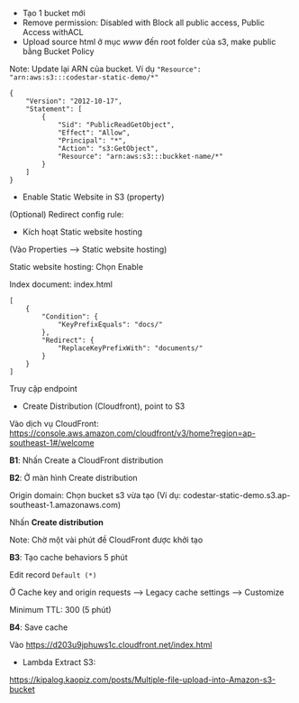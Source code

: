 * Tạo 1 bucket mới
* Remove permission: Disabled with Block all public access, Public Access withACL
* Upload source html ở mục _www_ đến root folder của s3, make public bằng Bucket Policy

Note: Update lại ARN của bucket. Ví dụ ```"Resource": "arn:aws:s3:::codestar-static-demo/*"```

```
{
    "Version": "2012-10-17",
    "Statement": [
        {
            "Sid": "PublicReadGetObject",
            "Effect": "Allow",
            "Principal": "*",
            "Action": "s3:GetObject",
            "Resource": "arn:aws:s3:::buckket-name/*"
        }
    ]
}
```

* Enable Static Website in S3 (property)

(Optional) Redirect config rule:


* Kích hoạt Static website hosting

(Vào Properties --> Static website hosting)

Static website hosting: Chọn Enable

Index document: index.html

```
[
    {
        "Condition": {
            "KeyPrefixEquals": "docs/"
        },
        "Redirect": {
            "ReplaceKeyPrefixWith": "documents/"
        }
    }
]
```

Truy cập endpoint


* Create Distribution (Cloudfront), point to S3

Vào dịch vụ CloudFront: https://console.aws.amazon.com/cloudfront/v3/home?region=ap-southeast-1#/welcome

**B1**: Nhấn Create a CloudFront distribution

**B2**: Ở màn hình Create distribution

Origin domain: Chọn bucket s3 vừa tạo (Ví dụ: codestar-static-demo.s3.ap-southeast-1.amazonaws.com)

Nhấn **Create distribution**

Note: Chờ một vài phút đề CloudFront được khởi tạo

**B3**: Tạo cache behaviors 5 phút

Edit record ```Default (*)```

Ở Cache key and origin requests --> Legacy cache settings --> Customize

Minimum TTL: 300 (5 phút)

**B4**: Save cache

Vào https://d203u9jphuws1c.cloudfront.net/index.html




* Lambda Extract S3:

https://kipalog.kaopiz.com/posts/Multiple-file-upload-into-Amazon-s3-bucket